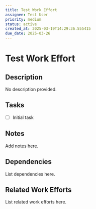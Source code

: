 ```yaml
---
title: Test Work Effort
assignee: Test User
priority: medium
status: active
created_at: 2025-03-19T14:29:36.555415
due_date: 2025-03-26
---
```


# Test Work Effort

## Description
No description provided.

## Tasks
- [ ] Initial task

## Notes
Add notes here.

## Dependencies
List dependencies here.

## Related Work Efforts
List related work efforts here.